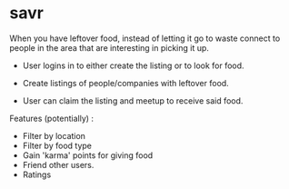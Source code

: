 # savr

When you have leftover food, instead of letting it go to waste connect to people in the area that are interesting in picking it up.

- User logins in to either create the listing or to look for food.

- Create listings of people/companies with leftover food.

- User can claim the listing and meetup to receive said food.

Features (potentially) :
- Filter by location
- Filter by food type
- Gain 'karma' points for giving food
- Friend other users.
- Ratings
